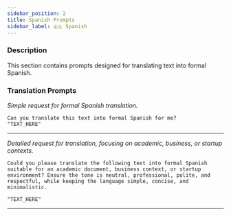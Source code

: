 ```yaml
---
sidebar_position: 2
title: Spanish Prompts
sidebar_label: 🇪🇸 Spanish
---
```


### Description

This section contains prompts designed for translating text into formal Spanish.

### Translation Prompts

*Simple request for formal Spanish translation.*

```text title="prompt"
Can you translate this text into formal Spanish for me?
"TEXT_HERE"
```

---

*Detailed request for translation, focusing on academic, business, or startup contexts.*

```text title="prompt"
Could you please translate the following text into formal Spanish suitable for an academic document, business context, or startup environment? Ensure the tone is neutral, professional, polite, and respectful, while keeping the language simple, concise, and minimalistic.

"TEXT_HERE"
```

---